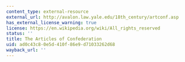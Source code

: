 ```yaml
---
content_type: external-resource
external_url: http://avalon.law.yale.edu/18th_century/artconf.asp
has_external_license_warning: true
license: https://en.wikipedia.org/wiki/All_rights_reserved
status: ''
title: The Articles of Confederation
uid: ad0c43c8-0e5d-410f-86e9-d71033262d68
wayback_url: ''
---
```

